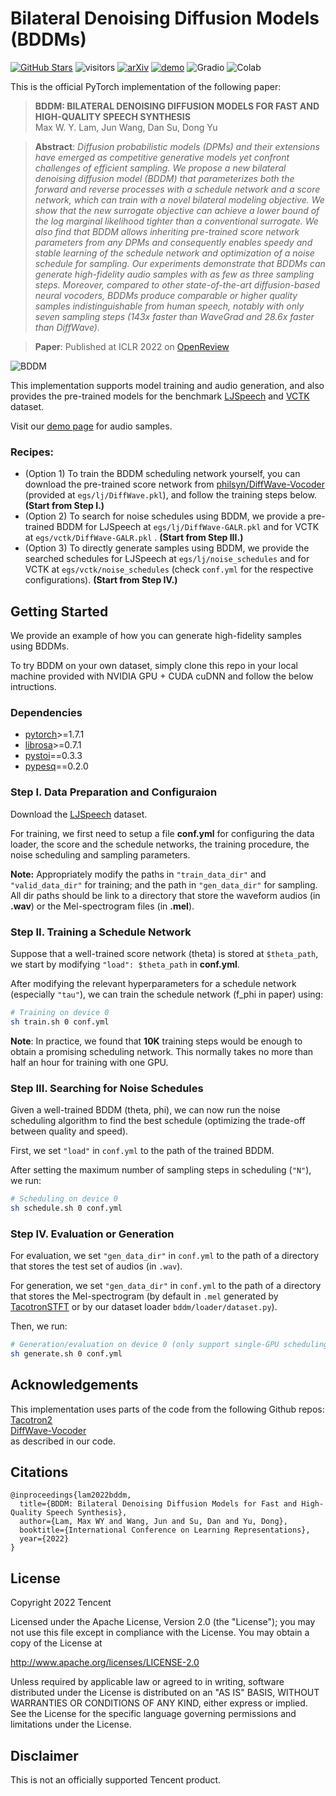 # Bilateral Denoising Diffusion Models (BDDMs)

[![GitHub Stars](https://img.shields.io/github/stars/tencent-ailab/bddm?style=social)](https://github.com/tencent-ailab/bddm)
![visitors](https://visitor-badge.glitch.me/badge?page_id=tencent-ailab/bddm)
[![arXiv](https://img.shields.io/badge/arXiv-Paper-green.svg)](https://arxiv.org/abs/2203.13508)
[![demo](https://img.shields.io/badge/demo-Samples-orange.svg)](https://bilateral-denoising-diffusion-model.github.io)
![Gradio](https://img.shields.io/badge/%F0%9F%A4%97%20Hugging%20Face-Spaces-blue)
![Colab](https://colab.research.google.com/assets/colab-badge.svg)

This is the official PyTorch implementation of the following paper:

> **BDDM: BILATERAL DENOISING DIFFUSION MODELS FOR FAST AND HIGH-QUALITY SPEECH SYNTHESIS** \
> Max W. Y. Lam, Jun Wang, Dan Su, Dong Yu

> **Abstract**: *Diffusion probabilistic models (DPMs) and their extensions have emerged as competitive generative models yet confront challenges of efficient sampling. We propose a new bilateral denoising diffusion model (BDDM) that parameterizes both the forward and reverse processes with a schedule network and a score network, which can train with a novel bilateral modeling objective. We show that the new surrogate objective can achieve a lower bound of the log marginal likelihood tighter than a conventional surrogate. We also find that BDDM allows inheriting pre-trained score network parameters from any DPMs and consequently enables speedy and stable learning of the schedule network and optimization of a noise schedule for sampling. Our experiments demonstrate that BDDMs can generate high-fidelity audio samples with as few as three sampling steps. Moreover, compared to other state-of-the-art diffusion-based neural vocoders, BDDMs produce comparable or higher quality samples indistinguishable from human speech, notably with only seven sampling steps (143x faster than WaveGrad and 28.6x faster than DiffWave).*

> **Paper**: Published at ICLR 2022 on [OpenReview](https://openreview.net/pdf?id=L7wzpQttNO)

![BDDM](bddm.png)

This implementation supports model training and audio generation, and also provides the pre-trained models for the benchmark [LJSpeech](https://keithito.com/LJ-Speech-Dataset/) and [VCTK](https://datashare.ed.ac.uk/handle/10283/2651) dataset.

Visit our [demo page](https://bilateral-denoising-diffusion-model.github.io) for audio samples.

### Recipes:

- (Option 1) To train the BDDM scheduling network yourself, you can download the pre-trained score network from [philsyn/DiffWave-Vocoder](https://github.com/philsyn/DiffWave-Vocoder/blob/master/exp/ch128_T200_betaT0.02/logs/checkpoint/1000000.pkl) (provided at ```egs/lj/DiffWave.pkl```), and follow the training steps below. **(Start from Step I.)**
- (Option 2) To search for noise schedules using BDDM, we provide a pre-trained BDDM for LJSpeech at ```egs/lj/DiffWave-GALR.pkl``` and for VCTK at ```egs/vctk/DiffWave-GALR.pkl``` . **(Start from Step III.)**
- (Option 3) To directly generate samples using BDDM, we provide the searched schedules for LJSpeech at ```egs/lj/noise_schedules``` and for VCTK at ```egs/vctk/noise_schedules``` (check ```conf.yml``` for the respective configurations). **(Start from Step IV.)**


## Getting Started

We provide an example of how you can generate high-fidelity samples using BDDMs.

To try BDDM on your own dataset, simply clone this repo in your local machine provided with NVIDIA GPU + CUDA cuDNN and follow the below intructions.

### Dependencies

- [pytorch](https://github.com/pytorch/pytorch)>=1.7.1
- [librosa](https://github.com/librosa/librosa)>=0.7.1
- [pystoi](https://github.com/mpariente/pystoi)==0.3.3
- [pypesq](https://github.com/youngjamespark/python-pypesq)==0.2.0

### Step I. Data Preparation and Configuraion ### 

Download the [LJSpeech](https://keithito.com/LJ-Speech-Dataset/) dataset.

For training, we first need to setup a file **conf.yml** for configuring the data loader, the score and the schedule networks, the training procedure, the noise scheduling and sampling parameters.

**Note:** Appropriately modify the paths in ```"train_data_dir"``` and ```"valid_data_dir"``` for training; and the path in ```"gen_data_dir"``` for sampling. All dir paths should be link to a directory that store the waveform audios (in **.wav**) or the Mel-spectrogram files (in **.mel**).

### Step II. Training a Schedule Network ###

Suppose that a well-trained score network (theta) is stored at ```$theta_path```, we start by modifying ```"load": $theta_path``` in **conf.yml**.

After modifying the relevant hyperparameters for a schedule network (especially ```"tau"```), we can train the schedule network (f_phi in paper) using:

```bash
# Training on device 0
sh train.sh 0 conf.yml
```

**Note**: In practice, we found that **10K** training steps would be enough to obtain a promising scheduling network. This normally takes no more than half an hour for training with one GPU.

### Step III. Searching for Noise Schedules ###

Given a well-trained BDDM (theta, phi), we can now run the noise scheduling algorithm to find the best schedule (optimizing the trade-off between quality and speed).

First, we set ```"load"``` in ```conf.yml``` to the path of the trained BDDM.

After setting the maximum number of sampling steps in scheduling (```"N"```), we run:

```bash
# Scheduling on device 0
sh schedule.sh 0 conf.yml
```

### Step IV. Evaluation or Generation ###

For evaluation, we set ```"gen_data_dir"``` in ```conf.yml``` to the path of a directory that stores the test set of audios (in ```.wav```).

For generation, we set ```"gen_data_dir"``` in ```conf.yml``` to the path of a directory that stores the Mel-spectrogram (by default in ```.mel``` generated by [TacotronSTFT](https://github.com/NVIDIA/tacotron2/blob/master/layers.py) or by our dataset loader ```bddm/loader/dataset.py```).

Then, we run:

```bash
# Generation/evaluation on device 0 (only support single-GPU scheduling)
sh generate.sh 0 conf.yml
```

## Acknowledgements
This implementation uses parts of the code from the following Github repos:\
[Tacotron2](https://github.com/NVIDIA/tacotron2)\
[DiffWave-Vocoder](https://github.com/philsyn/DiffWave-Vocoder)\
as described in our code.

## Citations ##

```
@inproceedings{lam2022bddm,
  title={BDDM: Bilateral Denoising Diffusion Models for Fast and High-Quality Speech Synthesis},
  author={Lam, Max WY and Wang, Jun and Su, Dan and Yu, Dong},
  booktitle={International Conference on Learning Representations},
  year={2022}
}
```

## License ##

Copyright 2022 Tencent

Licensed under the Apache License, Version 2.0 (the "License");
you may not use this file except in compliance with the License.
You may obtain a copy of the License at

http://www.apache.org/licenses/LICENSE-2.0

Unless required by applicable law or agreed to in writing, software
distributed under the License is distributed on an "AS IS" BASIS,
WITHOUT WARRANTIES OR CONDITIONS OF ANY KIND, either express or implied.
See the License for the specific language governing permissions and
limitations under the License.

## Disclaimer ##

This is not an officially supported Tencent product.
